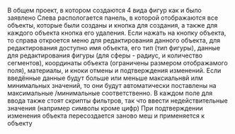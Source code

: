 В общем проект, в котором создаются 4 вида фигур как и было заявлено
Слева распологается панель, в которой отображаются все объекты, которые были созданы и кнопка для создания, а также для каждого объекта кнопка его удаления. 
Если нажать на кнопку объекта, то справа откроется меню для редактирования данного объекта, для редактирования доступно имя объекта, его тип (тип фигуры), данные для редактирования фигуры (для сферы - радиус, и количество сегментов), координаты объекта (ограничены размером отображамого поля), материалы, и кноки отмены и подтверждения изменений.
Если введённые данные будут больше или меньше максиальнвй илм минимальных значений, то они будут автоматически поставлены на максимальные /минимальные соответственно.
В каждом поле для ввода также стоят скрипты фильтров, так что ввести недействительные значения (например символы кроме цифр)
При подтверждении изменения объекта пересоздается заново меш и применяется к объекту
